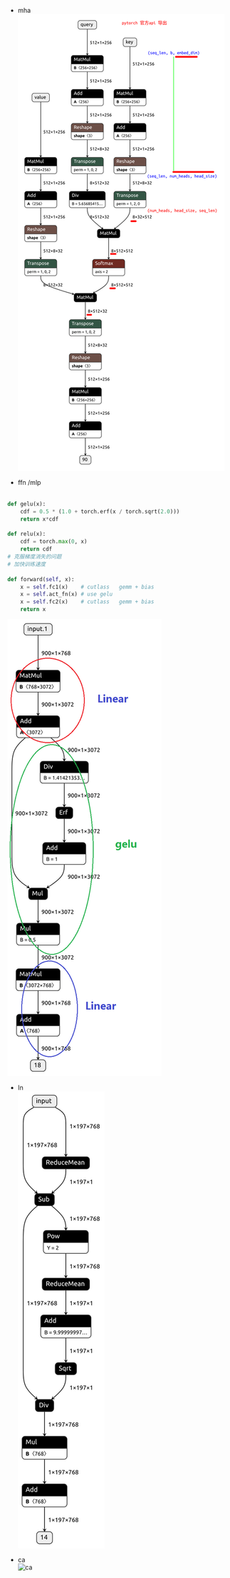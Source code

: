 
+ mha    
![mha](pt_self_atten.png)     

+ ffn /mlp
```py

def gelu(x):
    cdf = 0.5 * (1.0 + torch.erf(x / torch.sqrt(2.0)))
    return x*cdf

def relu(x):
    cdf = torch.max(0, x) 
    return cdf
# 克服梯度消失的问题
# 加快训练速度

def forward(self, x):
    x = self.fc1(x)    # cutlass   gemm + bias 
    x = self.act_fn(x) # use gelu  
    x = self.fc2(x)    # cutlass   gemm + bias 
    return x
```   
![ffn](ffn-use-gelu.png)

+ ln    
![ln](ln.png)

+ ca     
![ca](ca.png)
